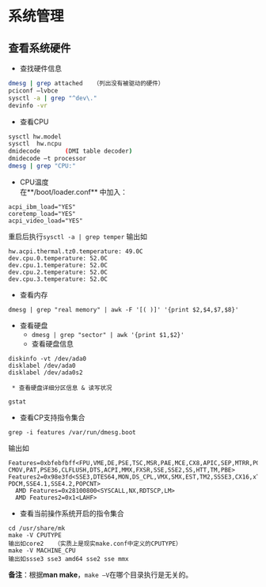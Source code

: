 # 系统管理

## 查看系统硬件

   * 查找硬件信息
```bash
dmesg | grep attached	（列出没有被驱动的硬件）
pciconf –lvbce
sysctl -a | grep "^dev\."
devinfo -vr
```
   * 查看CPU
```bash
sysctl hw.model
sysctl  hw.ncpu
dmidecode		(DMI table decoder)
dmidecode –t processor
dmesg | grep "CPU:"
```
   * CPU温度  
在**/boot/loader.conf** 中加入：
```
acpi_ibm_load="YES"
coretemp_load="YES"
acpi_video_load="YES"
```
重启后执行`sysctl -a | grep temper`
输出如
```
hw.acpi.thermal.tz0.temperature: 49.0C
dev.cpu.0.temperature: 52.0C
dev.cpu.1.temperature: 52.0C
dev.cpu.2.temperature: 52.0C
dev.cpu.3.temperature: 52.0C
```
   * 查看内存
```
dmesg | grep "real memory" | awk -F '[( )]' '{print $2,$4,$7,$8}'
```
   * 查看硬盘
     * ```dmesg | grep "sector" | awk '{print $1,$2}'```
     * 查看硬盘信息
```
diskinfo -vt /dev/ada0
disklabel /dev/ada0  
disklabel /dev/ada0s2
```
     * 查看硬盘详细分区信息 & 读写状况  
`gstat`

   * 查看CP支持指令集合
```
grep -i features /var/run/dmesg.boot 
```
输出如
```
Features=0xbfebfbff<FPU,VME,DE,PSE,TSC,MSR,PAE,MCE,CX8,APIC,SEP,MTRR,PGE,MCA,
CMOV,PAT,PSE36,CLFLUSH,DTS,ACPI,MMX,FXSR,SSE,SSE2,SS,HTT,TM,PBE>  
Features2=0x98e3fd<SSE3,DTES64,MON,DS_CPL,VMX,SMX,EST,TM2,SSSE3,CX16,xTPR,
PDCM,SSE4.1,SSE4.2,POPCNT>
  AMD Features=0x28100800<SYSCALL,NX,RDTSCP,LM>
  AMD Features2=0x1<LAHF>
```
   * 查看当前操作系统开启的指令集合
```
cd /usr/share/mk
make -V CPUTYPE
输出如core2   （实质上是现实make.conf中定义的CPUTYPE）
make -V MACHINE_CPU
输出如ssse3 sse3 amd64 sse2 sse mmx
```
**备注**：根据**man make**，`make –V`在哪个目录执行是无关的。